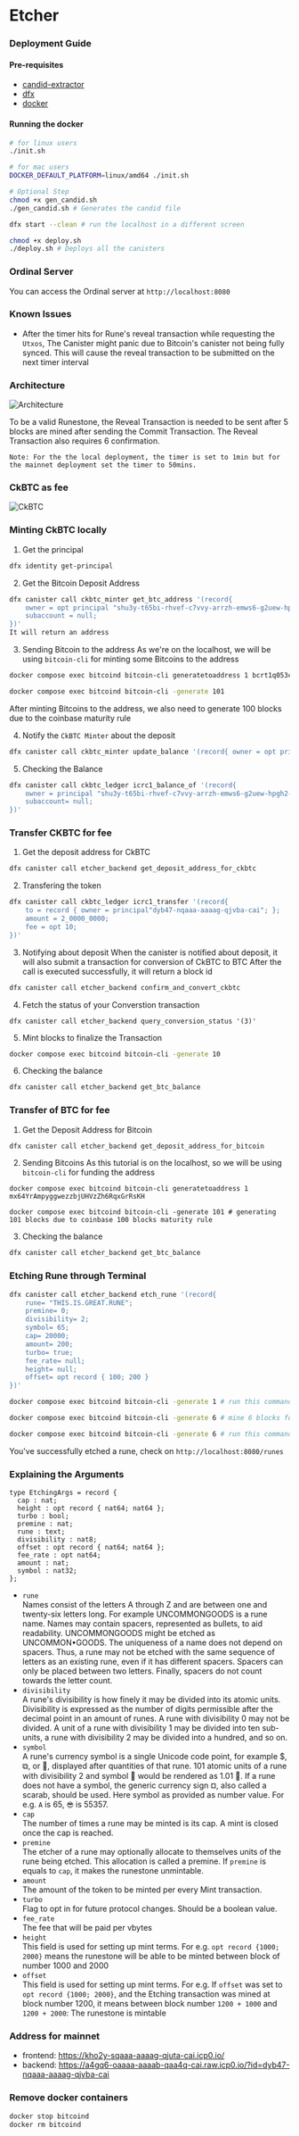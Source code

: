 # Etcher

### Deployment Guide

#### Pre-requisites
- [candid-extractor](https://github.com/dfinity/cdk-rs/tree/main/src/candid-extractor)
- [dfx](https://github.com/dfinity/sdk)
- [docker](https://www.docker.com)

#### Running the docker
```bash
# for linux users
./init.sh

# for mac users
DOCKER_DEFAULT_PLATFORM=linux/amd64 ./init.sh
```

```bash
# Optional Step
chmod +x gen_candid.sh
./gen_candid.sh # Generates the candid file

dfx start --clean # run the localhost in a different screen

chmod +x deploy.sh
./deploy.sh # Deploys all the canisters
```

### Ordinal Server
You can access the Ordinal server at `http://localhost:8080`

### Known Issues
- After the timer hits for Rune's reveal transaction while requesting the `Utxos`, The Canister might panic due to Bitcoin's canister not being fully synced. This will cause the reveal transaction to be submitted on the next timer interval

### Architecture

![Architecture](/docs/architecture.png)

To be a valid Runestone, the Reveal Transaction is needed to be sent after 5 blocks are mined after sending the Commit Transaction. The Reveal Transaction also requires 6 confirmation.

`Note: For the the local deployment, the timer is set to 1min but for the mainnet deployment set the timer to 50mins.`

### CkBTC as fee

![CkBTC](/docs/ckbtc_as_fee.png)

### Minting CkBTC locally
1. Get the principal
```bash
dfx identity get-principal
```

2. Get the Bitcoin Deposit Address
```bash
dfx canister call ckbtc_minter get_btc_address '(record{
    owner = opt principal "shu3y-t65bi-rhvef-c7vvy-arrzh-emws6-g2uew-hpgh2-uvjqi-7s3b2-zae";
    subaccount = null;
})'
It will return an address
```

3. Sending Bitcoin to the address
As we're on the localhost, we will be using `bitcoin-cli` for minting some Bitcoins to the address
```bash
docker compose exec bitcoind bitcoin-cli generatetoaddress 1 bcrt1q053c0dhnudmf2f9k3dt8wev2x9cjptqqdmwznn

docker compose exec bitcoind bitcoin-cli -generate 101
```
After minting Bitcoins to the address, we also need to generate 100 blocks due to the coinbase maturity rule

4. Notify the `CkBTC Minter` about the deposit
```bash
dfx canister call ckbtc_minter update_balance '(record{ owner = opt principal "shu3y-t65bi-rhvef-c7vvy-arrzh-emws6-g2uew-hpgh2-uvjqi-7s3b2-zae"; subaccount = null})'
```

5. Checking the Balance
```bash
dfx canister call ckbtc_ledger icrc1_balance_of '(record{
    owner = principal "shu3y-t65bi-rhvef-c7vvy-arrzh-emws6-g2uew-hpgh2-uvjqi-7s3b2-zae";
    subaccount= null;
})'
```

### Transfer CKBTC for fee
1. Get the deposit address for CkBTC
```bash
dfx canister call etcher_backend get_deposit_address_for_ckbtc
```

2. Transfering the token
```bash
dfx canister call ckbtc_ledger icrc1_transfer '(record{
    to = record { owner = principal"dyb47-nqaaa-aaaag-qjvba-cai"; };
    amount = 2_0000_0000;
    fee = opt 10;
})'
```

3. Notifying about deposit
When the canister is notified about deposit, it will also submit a transaction for conversion of CkBTC to BTC
After the call is executed successfully, it will return a block id
```bash
dfx canister call etcher_backend confirm_and_convert_ckbtc
```

4. Fetch the status of your Converstion transaction
```
dfx canister call etcher_backend query_conversion_status '(3)'
```

5. Mint blocks to finalize the Transaction
```bash
docker compose exec bitcoind bitcoin-cli -generate 10
```

6. Checking the balance
```bash
dfx canister call etcher_backend get_btc_balance
```

### Transfer of BTC for fee
1. Get the Deposit Address for Bitcoin
```bash
dfx canister call etcher_backend get_deposit_address_for_bitcoin
```

2. Sending Bitcoins
As this tutorial is on the localhost, so we will be using `bitcoin-cli` for funding the address
```
docker compose exec bitcoind bitcoin-cli generatetoaddress 1 mx64YrAmpyggwezzbjUHVzZh6RqxGrRsKH

docker compose exec bitcoind bitcoin-cli -generate 101 # generating 101 blocks due to coinbase 100 blocks maturity rule
```

3. Checking the balance
```bash
dfx canister call etcher_backend get_btc_balance
```

### Etching Rune through Terminal

```bash
dfx canister call etcher_backend etch_rune '(record{
    rune= "THIS.IS.GREAT.RUNE";
    premine= 0;
    divisibility= 2;
    symbol= 65;
    cap= 20000;
    amount= 200;
    turbo= true;
    fee_rate= null;
    height= null;
    offset= opt record { 100; 200 }
})'

docker compose exec bitcoind bitcoin-cli -generate 1 # run this command on another window

docker compose exec bitcoind bitcoin-cli -generate 6 # mine 6 blocks for reveal transaction

docker compose exec bitcoind bitcoin-cli -generate 6 # run this command after the reveal transaction is submitted
```
You've successfully etched a rune, check on `http://localhost:8080/runes`

### Explaining the Arguments

```
type EtchingArgs = record {
  cap : nat;
  height : opt record { nat64; nat64 };
  turbo : bool;
  premine : nat;
  rune : text;
  divisibility : nat8;
  offset : opt record { nat64; nat64 };
  fee_rate : opt nat64;
  amount : nat;
  symbol : nat32;
};
```

- `rune`<br>
    Names consist of the letters A through Z and are between one and twenty-six letters long. For example UNCOMMONGOODS is a rune name. Names may contain spacers, represented as bullets, to aid readability. UNCOMMONGOODS might be etched as UNCOMMON•GOODS. The uniqueness of a name does not depend on spacers. Thus, a rune may not be etched with the same sequence of letters as an existing rune, even if it has different spacers. Spacers can only be placed between two letters. Finally, spacers do not count towards the letter count.
- `divisibility`<br>
    A rune's divisibility is how finely it may be divided into its atomic units. Divisibility is expressed as the number of digits permissible after the decimal point in an amount of runes. A rune with divisibility 0 may not be divided. A unit of a rune with divisibility 1 may be divided into ten sub-units, a rune with divisibility 2 may be divided into a hundred, and so on.
- `symbol`<br>
    A rune's currency symbol is a single Unicode code point, for example $, ⧉, or 🧿, displayed after quantities of that rune. 101 atomic units of a rune with divisibility 2 and symbol 🧿 would be rendered as 1.01 🧿. If a rune does not have a symbol, the generic currency sign ¤, also called a scarab, should be used. Here symbol as provided as number value. For e.g. `A` is 65, `😎` is 55357.
- `cap`<br>
    The number of times a rune may be minted is its cap. A mint is closed once the cap is reached.
- `premine`<br>
    The etcher of a rune may optionally allocate to themselves units of the rune being etched. This allocation is called a premine. If `premine` is equals to `cap`, it makes the runestone unmintable.
- `amount`<br>
    The amount of the token to be minted per every Mint transaction.
- `turbo`<br>
    Flag to opt in for future protocol changes. Should be a boolean value.
- `fee_rate`<br>
    The fee that will be paid per vbytes
- `height`<br>
    This field is used for setting up mint terms. For e.g. `opt record {1000; 2000}` means the runestone will be able to be minted between block of number 1000 and 2000
- `offset`<br>
        This field is used for setting up mint terms. For e.g. If `offset` was set to `opt record {1000; 2000}`, and the Etching transaction was mined at block number 1200, it means between block number `1200 + 1000` and `1200 + 2000`: The runestone is mintable

### Address for mainnet

- frontend: https://kho2y-sqaaa-aaaag-qjuta-cai.icp0.io/
- backend: https://a4gq6-oaaaa-aaaab-qaa4q-cai.raw.icp0.io/?id=dyb47-nqaaa-aaaag-qjvba-cai


### Remove docker containers
```bash 
docker stop bitcoind
docker rm bitcoind
